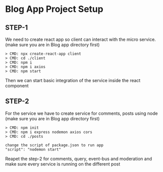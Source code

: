 # Blog App Project Setup

## STEP-1

We need to create react app so client can interact with the micro service.
(make sure you are in Blog app directory first)

    > CMD: npx create-react-app client
    > CMD: cd ./client
    > CMD: npm i 
    > CMD: npm i axios
    > CMD: npm start

Then we can start basic integration of the service inside the react component

## STEP-2

For the service we have to create service for comments, posts using node
(make sure you are in Blog app directory first)

    > CMD: npm init
    > CMD: npm i express nodemon axios cors
    > CMD: cd ./posts

    change the script of package.json to run app 
    "script": "nodemon start"

Reapet the step-2 for comments, query, event-bus and moderation and make sure every service is running on the different post

